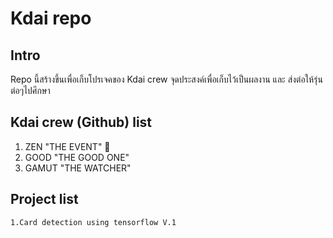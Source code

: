 # Kdai repo


## Intro
Repo นี้สร้างขึ้นเพื่อเก็บโปรเจคของ Kdai crew
จุดประสงค์เพื่อเก็บไว้เป็นผลงาน และ ส่งต่อให้รุ่นต่อๆไปศึกษา

## Kdai crew (Github) list

   1. ZEN "THE EVENT" :space_invader:
   2. GOOD "THE GOOD ONE"
   3. GAMUT "THE WATCHER"

## Project list
    1.Card detection using tensorflow V.1
    
